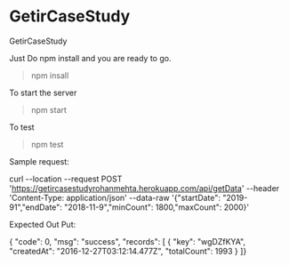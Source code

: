 # GetirCaseStudy
GetirCaseStudy


Just Do npm install and you are ready to go.
> npm insall

To start the server
>npm start

To test
>npm test

Sample request:

curl --location --request POST 'https://getircasestudyrohanmehta.herokuapp.com/api/getData' \--header 'Content-Type: application/json' \--data-raw '{"startDate": "2019-91","endDate": "2018-11-9","minCount": 1800,"maxCount": 2000}'

Expected Out Put:

{ "code": 0, "msg": "success", "records": [ { "key": "wgDZfKYA", "createdAt": "2016-12-27T03:12:14.477Z", "totalCount": 1993 } ]}



